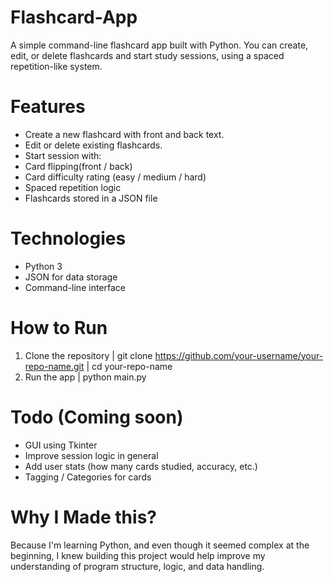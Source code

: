 # Flashcard-App
A simple command-line flashcard app built with Python.
You can create, edit, or delete flashcards and start study sessions, using a spaced repetition-like system.

# Features
- Create a new flashcard with front and back text. 
- Edit or delete existing flashcards.
- Start session with:
 - Card flipping(front / back)
 - Card difficulty rating (easy / medium / hard)
 - Spaced repetition logic
- Flashcards stored in a JSON file

# Technologies
- Python 3
- JSON for data storage
- Command-line interface

# How to Run
1. Clone the repository
| git clone https://github.com/your-username/your-repo-name.git
| cd your-repo-name
2. Run the app
| python main.py

# Todo (Coming soon)
- GUI using Tkinter
- Improve session logic in general
- Add user stats (how many cards studied, accuracy, etc.)
- Tagging / Categories for cards

# Why I Made this?
Because I'm learning Python, and even though it seemed complex at the beginning,
I knew building this project would help improve my understanding of program structure, logic, and data handling.
